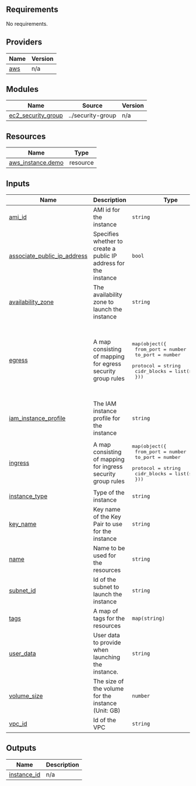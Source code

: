 <!-- BEGIN_TF_DOCS -->
## Requirements

No requirements.

## Providers

| Name | Version |
|------|---------|
| <a name="provider_aws"></a> [aws](#provider\_aws) | n/a |

## Modules

| Name | Source | Version |
|------|--------|---------|
| <a name="module_ec2_security_group"></a> [ec2\_security\_group](#module\_ec2\_security\_group) | ../security-group | n/a |

## Resources

| Name | Type |
|------|------|
| [aws_instance.demo](https://registry.terraform.io/providers/hashicorp/aws/latest/docs/resources/instance) | resource |

## Inputs

| Name | Description | Type | Default | Required |
|------|-------------|------|---------|:--------:|
| <a name="input_ami_id"></a> [ami\_id](#input\_ami\_id) | AMI id for the instance | `string` | n/a | yes |
| <a name="input_associate_public_ip_address"></a> [associate\_public\_ip\_address](#input\_associate\_public\_ip\_address) | Specifies whether to create a public IP address for the instance | `bool` | n/a | yes |
| <a name="input_availability_zone"></a> [availability\_zone](#input\_availability\_zone) | The availability zone to launch the instance | `string` | n/a | yes |
| <a name="input_egress"></a> [egress](#input\_egress) | A map consisting of mapping for egress security group rules | <pre>map(object({<br>    from_port   = number<br>    to_port     = number<br>    protocol    = string<br>    cidr_blocks = list(string)<br>  }))</pre> | <pre>{<br>  "0": {<br>    "cidr_blocks": [<br>      "0.0.0.0/0"<br>    ],<br>    "from_port": 0,<br>    "protocol": "-1",<br>    "to_port": 0<br>  }<br>}</pre> | no |
| <a name="input_iam_instance_profile"></a> [iam\_instance\_profile](#input\_iam\_instance\_profile) | The IAM instance profile for the instance | `string` | n/a | yes |
| <a name="input_ingress"></a> [ingress](#input\_ingress) | A map consisting of mapping for ingress security group rules | <pre>map(object({<br>    from_port   = number<br>    to_port     = number<br>    protocol    = string<br>    cidr_blocks = list(string)<br>  }))</pre> | n/a | yes |
| <a name="input_instance_type"></a> [instance\_type](#input\_instance\_type) | Type of the instance | `string` | n/a | yes |
| <a name="input_key_name"></a> [key\_name](#input\_key\_name) | Key name of the Key Pair to use for the instance | `string` | `"devops"` | no |
| <a name="input_name"></a> [name](#input\_name) | Name to be used for the resources | `string` | n/a | yes |
| <a name="input_subnet_id"></a> [subnet\_id](#input\_subnet\_id) | Id of the subnet to launch the instance | `string` | n/a | yes |
| <a name="input_tags"></a> [tags](#input\_tags) | A map of tags for the resources | `map(string)` | n/a | yes |
| <a name="input_user_data"></a> [user\_data](#input\_user\_data) | User data to provide when launching the instance. | `string` | `"null"` | no |
| <a name="input_volume_size"></a> [volume\_size](#input\_volume\_size) | The size of the volume for the instance (Unit: GB) | `number` | n/a | yes |
| <a name="input_vpc_id"></a> [vpc\_id](#input\_vpc\_id) | Id of the VPC | `string` | n/a | yes |

## Outputs

| Name | Description |
|------|-------------|
| <a name="output_instance_id"></a> [instance\_id](#output\_instance\_id) | n/a |
<!-- END_TF_DOCS -->